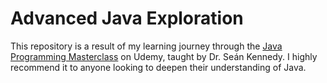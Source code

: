 # Advanced Java Exploration

This repository is a result of my learning journey through the [Java Programming Masterclass](https://www.udemy.com/share/106CDS3@Pf--9nILviXuPmtoL6oeB3TlOJ9MgQijyK00xjNePNn9BWhQ4gop1NjfUolC-FAsuw==/) on Udemy, taught by Dr. Seán Kennedy. I highly recommend it to anyone looking to deepen their understanding of Java.
